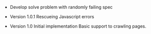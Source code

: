 * Develop
  solve problem with randomly failing spec

* Version 1.0.1
  Rescueing Javascript errors

* Version 1.0
  Initial implementation
  Basic support to crawling pages.
